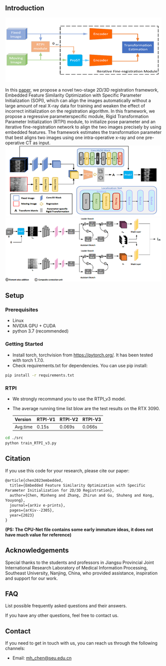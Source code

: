 ## Introduction

<img src="/img/framework.png" width="600px"/>

In this [paper](https://arxiv.org/abs/2305.06252), we propose a novel two-stage 2D/3D registration framework,
Embedded Feature Similarity Optimization with Specific Parameter Initialization (SOPI), which can align the images automatically without a large amount
of real X-ray data for training and weaken the effect of incorrect initialization on
the registration algorithm. In this framework, we propose a regressive parameterspecific module, Rigid Transformation Parameter Initialization (RTPI) module,
to initialize pose parameter and an iterative fine-registration network to align the
two images precisely by using embedded features. The framework estimates the
transformation parameter that best aligns two images using one intra-operative
x-ray and one pre-operative CT as input.
<img src="/img/RTPI.png" width="800px"/>
<img src="/img/composite_encoder.png" width="900px"/>
## Setup

### Prerequisites
- Linux
- NVIDIA GPU + CUDA
- python 3.7 (recommended)

### Getting Started
- Install torch, torchvision from https://pytorch.org/. It has been tested with torch 1.7.0.
- Check requirements.txt for dependencies. You can use pip install:
```bash
pip install -r requirements.txt
```
### RTPI
- We strongly recommand you to use the RTPI_v3 model.
- The average running time list blow are the test results on the RTX 3090.

  |Version | RTPI-V1 | RTPI-V2 | RTPI-V3 |
  |--------- |---------|---------|---------|
  |Avg.time |0.15s | 0.069s  | 0.066s  |

```bash
cd ./src
python train_RTPI_v3.py
```
## Citation
If you use this code for your research, please cite our paper:
```
@article{chen2023embedded,
  title={Embedded Feature Similarity Optimization with Specific Parameter Initialization for 2D/3D Registration},
  author={Chen, Minheng and Zhang, Zhirun and Gu, Shuheng and Kong, Youyong},
  journal={arXiv e-prints},
  pages={arXiv--2305},
  year={2023}
}
```
**(PS: The CPU-Net file contains some early immature ideas, it does not have much value for reference)**
## Acknowledgements

Special thanks to the students and professors in Jiangsu Provincial Joint International Research
Laboratory of Medical Information Processing, Southeast University, Nanjing, China, who provided assistance, inspiration and support for our work.

## FAQ

List possible frequently asked questions and their answers.

If you have any other questions, feel free to contact us.

## Contact

If you need to get in touch with us, you can reach us through the following channels:

- Email: mh_chen@seu.edu.cn
